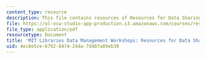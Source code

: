 ```yaml
---
content_type: resource
description: This file contains resources of Resources for Data Sharing and Storage.
file: https://ol-ocw-studio-app-production.s3.amazonaws.com/courses/res-str-002-data-management-spring-2016/4ec8e5ce67928474244a7d407a89eb39_MITRES_STR002S16_DataShrng.pdf
file_type: application/pdf
resourcetype: Document
title: 'MIT Libraries Data Management Workshops: Resources for Data Sharing and Storage'
uid: 4ec8e5ce-6792-8474-244a-7d407a89eb39
---
```

